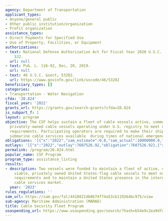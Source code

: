 ```yaml
---
agency: Department of Transportation
applicant_types:
- Anyone/general public
- Other public institution/organization
- Profit organization
assistance_types:
- Direct Payments for Specified Use
- Use of Property, Facilities, or Equipment
authorizations:
- text: National Defense Authorization Act for Fiscal Year 2020 U.S.C. &sect; Chapter
    532.
  url: null
- text: Pub. L. 116-92, Dec, 20, 2019.
  url: null
- text: 46 U.S.C. &sect; 53202.
  url: https://www.govinfo.gov/link/uscode/46/53202
beneficiary_types: []
categories:
- Transportation - Water Navigation
cfda: '20.824'
fiscal_year: '2022'
grants_url: https://grants.gov/search-grants?cfda=20.824
is_subpart_f: 1
layout: program
objective: The CSF helps sustain a fleet of cable vessels active, commercially viable,
  privately-owned cable vessels operating under U.S. registry to meet national security
  requirements. Participating operators are required to make their ships and commercial
  submarine cable services available  during times of national emergency.
obligations: '[{"x":"2022","sam_estimate":0.0,"sam_actual":10000000.0,"usa_spending_actual":10000000.0},{"x":"2023","sam_estimate":10000000.0,"sam_actual":0.0,"usa_spending_actual":7607526.92},{"x":"2024","sam_estimate":10000000.0,"sam_actual":0.0,"usa_spending_actual":10000000.0}]'
outlays: '[{"x":"2022","outlay":7607526.92,"obligation":7607526.92},{"x":"2023","outlay":10000000.0,"obligation":10000000.0},{"x":"2024","outlay":8333333.2,"obligation":10000000.0}]'
permalink: /program/20.824.html
popular_name: CSF Program
program_type: assistance_listing
results:
- description: Two vessels were funded to maintain a fleet of active, commercially
    viable, privately owned United States-flag cable vessels to meet national security
    requirements and to maintain a United States presence in the international submarine
    cable services market.
  year: '2023'
rules_regulations: ''
sam_url: https://sam.gov/fal/4418821db8674f74a53cb119264bc975/view
sub-agency: Maritime Administration (MARAD)
title: Cable Security Fleet Program
usaspending_url: https://www.usaspending.gov/search/?hash=b54e9c2ea9dfdbdeb19ac310cac3a115
---
```

